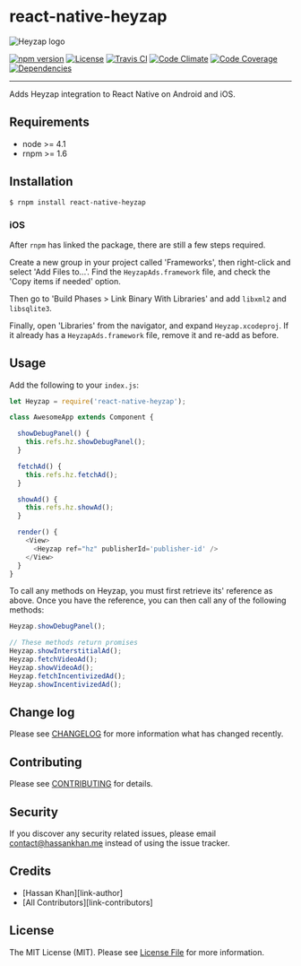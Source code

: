 # react-native-heyzap

![Heyzap logo](https://d2jks9au6e6w94.cloudfront.net/assets/new_dashboard/heybar-logo.png)

[![npm version][ico-npm]][link-npm]
[![License][ico-license]](LICENSE.md)
[![Travis CI][ico-travis]][link-travis]
[![Code Climate][ico-codeclimate]][link-codeclimate]
[![Code Coverage][ico-code-coverage]][link-code-coverage]
[![Dependencies][ico-dependencies]][link-dependencies]

---

Adds Heyzap integration to React Native on Android and iOS.

## Requirements

- node >= 4.1
- rnpm >= 1.6

## Installation

```bash
$ rnpm install react-native-heyzap
```

### iOS

After `rnpm` has linked the package, there are still a few steps required.

Create a new group in your project called 'Frameworks', then right-click and
select 'Add Files to...'. Find the `HeyzapAds.framework` file, and check the 'Copy items
if needed' option.

Then go to 'Build Phases > Link Binary With Libraries' and add `libxml2` and
`libsqlite3`.

Finally, open 'Libraries' from the navigator, and expand `Heyzap.xcodeproj`. If
it already has a `HeyzapAds.framework` file, remove it and re-add as before.

## Usage

Add the following to your `index.js`:

```js
let Heyzap = require('react-native-heyzap');

class AwesomeApp extends Component {

  showDebugPanel() {
    this.refs.hz.showDebugPanel();
  }

  fetchAd() {
    this.refs.hz.fetchAd();
  }

  showAd() {
    this.refs.hz.showAd();
  }

  render() {
    <View>
      <Heyzap ref="hz" publisherId='publisher-id' />
    </View>
  }
}
```

To call any methods on Heyzap, you must first retrieve its' reference as above.
Once you have the reference, you can then call any of the following methods:

```js
Heyzap.showDebugPanel();

// These methods return promises
Heyzap.showInterstitialAd();
Heyzap.fetchVideoAd();
Heyzap.showVideoAd();
Heyzap.fetchIncentivizedAd();
Heyzap.showIncentivizedAd();
```

## Change log

Please see [CHANGELOG](CHANGELOG.md) for more information what has changed recently.

## Contributing

Please see [CONTRIBUTING](CONTRIBUTING.md) for details.

## Security

If you discover any security related issues, please email contact@hassankhan.me instead of using the issue tracker.

## Credits

- [Hassan Khan][link-author]
- [All Contributors][link-contributors]

## License

The MIT License (MIT). Please see [License File](LICENSE.md) for more information.

[ico-npm]: https://img.shields.io/npm/v/react-native-heyzap.svg?style=flat-square
[ico-license]: https://img.shields.io/badge/license-MIT-brightgreen.svg?style=flat-square
[ico-travis]: https://img.shields.io/travis/react-native-contrib/react-native-heyzap/master.svg?style=flat-square
[ico-codeclimate]: https://img.shields.io/codeclimate/github/react-native-contrib/react-native-heyzap.svg?style=flat-square
[ico-code-coverage]: https://img.shields.io/codeclimate/coverage/github/react-native-contrib/react-native-heyzap.svg?style=flat-square
[ico-dependencies]: https://img.shields.io/david/react-native-contrib/react-native-heyzap.svg?style=flat-square

[link-npm]: https://www.npmjs.com/package/react-native-heyzap
[link-travis]: https://travis-ci.org/react-native-contrib/react-native-heyzap
[link-codeclimate]: https://codeclimate.com/github/react-native-contrib/react-native-heyzap
[link-code-coverage]: https://codeclimate.com/github/react-native-contrib/react-native-heyzap/coverage
[link-dependencies]: https://david-dm.org/react-native-contrib/react-native-heyzap
